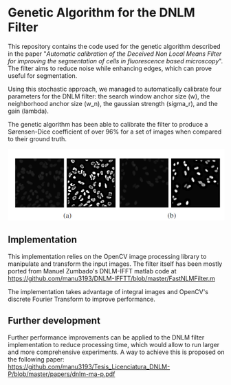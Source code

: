 # Genetic Algorithm for the DNLM Filter

This repository contains the code used for the genetic algorithm described in the paper "_Automatic calibration of the Deceived Non Local Means Filter for improving the segmentation of
cells in fluorescence based microscopy_". The filter aims to reduce noise while enhancing edges, which can prove useful for segmentation.

Using this stochastic approach, we managed to automatically calibrate four parameters for the DNLM filter: the search window anchor size (w), the neighborhood anchor size (w_n), the gaussian strength (sigma_r), and the gain (lambda).

The genetic algorithm has been able to calibrate the filter to produce a Sørensen-Dice coefficient of over 96% for a set of images when compared to their ground truth. 

![alt text](https://github.com/schust3r/GeneticAlgorithmDNLM/blob/master/images/dnlm_filter_cell_segmentation.png "Cell segmentation with the DNLM filter")

## Implementation

This implementation relies on the OpenCV image processing library to manipulate and transform the input images. The filter itself has been mostly ported from Manuel Zumbado's DNLM-IFFT matlab code at https://github.com/manu3193/DNLM-IFFTT/blob/master/FastNLMFilter.m

The implementation takes advantage of integral images and OpenCV's discrete Fourier Transform to improve performance.

## Further development

Further performance improvements can be applied to the DNLM filter implementation to reduce processing time, which would allow to run larger and more comprehensive experiments. A way to achieve this is proposed on the following paper: https://github.com/manu3193/Tesis_Licenciatura_DNLM-P/blob/master/papers/dnlm-ma-p.pdf
